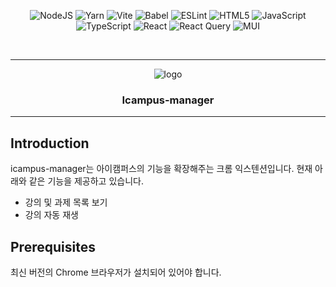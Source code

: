 <div align="center">

![NodeJS](https://img.shields.io/badge/node.js-6DA55F?style=for-the-badge&logo=node.js&logoColor=white)
![Yarn](https://img.shields.io/badge/yarn-%232C8EBB.svg?style=for-the-badge&logo=yarn&logoColor=white)
![Vite](https://img.shields.io/badge/vite-%23646CFF.svg?style=for-the-badge&logo=vite&logoColor=white)
![Babel](https://img.shields.io/badge/Babel-F9DC3e?style=for-the-badge&logo=babel&logoColor=black)
![ESLint](https://img.shields.io/badge/ESLint-4B3263?style=for-the-badge&logo=eslint&logoColor=white)
![HTML5](https://img.shields.io/badge/html5-%23E34F26.svg?style=for-the-badge&logo=html5&logoColor=white)
![JavaScript](https://img.shields.io/badge/javascript-%23323330.svg?style=for-the-badge&logo=javascript&logoColor=%23F7DF1E)
![TypeScript](https://img.shields.io/badge/typescript-%23007ACC.svg?style=for-the-badge&logo=typescript&logoColor=white)
![React](https://img.shields.io/badge/react-%2320232a.svg?style=for-the-badge&logo=react&logoColor=%2361DAFB)
![React Query](https://img.shields.io/badge/-React%20Query-FF4154?style=for-the-badge&logo=react%20query&logoColor=white)
![MUI](https://img.shields.io/badge/MUI-%230081CB.svg?style=for-the-badge&logo=mui&logoColor=white)

</div>
<br>

---

<div align="center">

![logo](https://user-images.githubusercontent.com/45936642/197451667-5dbf6003-4069-45b6-be04-cfeb00cb35d3.png)

</div>

<h3 align="center">Icampus-manager</h3>

---

## Introduction

icampus-manager는 아이캠퍼스의 기능을 확장해주는 크롬 익스텐션입니다.
현재 아래와 같은 기능을 제공하고 있습니다.
- 강의 및 과제 목록 보기
- 강의 자동 재생

## Prerequisites
최신 버전의 Chrome 브라우저가 설치되어 있어야 합니다.

